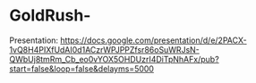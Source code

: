 # GoldRush-

Presentation:
https://docs.google.com/presentation/d/e/2PACX-1vQ8H4PIXfUdAI0d1ACzrWPJPPZfsr86oSuWRJsN-QWbUj8tmRm_Cb_eo0vYOX5OHDUzrI4DiTpNhAFx/pub?start=false&loop=false&delayms=5000
